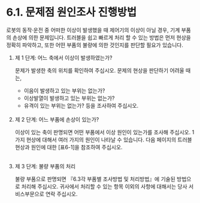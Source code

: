 ﻿# 6.1. 문제점 원인조사 진행방법

로봇의 동작·운전 중 어떠한 이상이 발생했을 때 제어기의 이상이 아닐 경우, 기계 부품의 손상에 의한 문제입니다. 트러블을 쉽고 빠르게 처리 할 수 있는 방법은 먼저 현상을 정확히 파악하고, 또한 어떤 부품의 불량에 의한 것인지를 판단할 필요가 있습니다.

<ol style="list-style-type:decimal" start="1">
	<li>제 1 단계: 어느 축에서 이상이 발생하였는가?

문제가 발생한 축의 위치를 확인하여 주십시오. 문제의 현상을 판단하기 어려울 때는,

-	이음이 발생하고 있는 부위는 없는가?
-	이상발열이 발생하고 있는 부위는 없는가?
-	유격이 있는 부위는 없는가? 등을 조사하여 주십시오.
</li><br>
	<li>제 2 단계: 어느 부품에 손상이 있는가?

이상이 있는 축이 판명되면 어떤 부품에서 이상 원인이 있는가를 조사해 주십시오. 1가지 현상에 대해서 여러 가지의 원인이 나타날 수 있습니다. 다음 페이지의 트러블 현상과 원인에 대한 [표6-1]을 참조하여 주십시오.
</li><br>
	<li>제 3 단계: 불량 부품의 처리
	
불량 부품으로 판명되면 『6.3각 부품별 조사방법 및 처리방법』에 기술된 방법으로 처리해 주십시오. 귀사에서 처리할 수 있는 항목 이외의 사항에 대해서는 당사 서비스부문으로 연락 주십시오.
</ol> 


